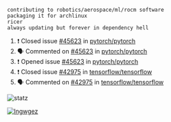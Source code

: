 ```
contributing to robotics/aerospace/ml/rocm software
packaging it for archlinux
ricer
always updating but forever in dependency hell
```

<!--START_SECTION:activity-->
1. ❗️ Closed issue [#45623](https://github.com/pytorch/pytorch/issues/45623) in [pytorch/pytorch](https://github.com/pytorch/pytorch)
2. 🗣 Commented on [#45623](https://github.com/pytorch/pytorch/issues/45623) in [pytorch/pytorch](https://github.com/pytorch/pytorch)
3. ❗️ Opened issue [#45623](https://github.com/pytorch/pytorch/issues/45623) in [pytorch/pytorch](https://github.com/pytorch/pytorch)
4. ❗️ Closed issue [#42975](https://github.com/tensorflow/tensorflow/issues/42975) in [tensorflow/tensorflow](https://github.com/tensorflow/tensorflow)
5. 🗣 Commented on [#42975](https://github.com/tensorflow/tensorflow/issues/42975) in [tensorflow/tensorflow](https://github.com/tensorflow/tensorflow)
<!--END_SECTION:activity-->


![statz](https://github-readme-stats.vercel.app/api?username=acxz&include_all_commits=true&show_icons=true)

[![lngwgez](https://github-readme-stats.vercel.app/api/top-langs/?username=acxz&layout=compact)](https://github.com/acxz/github-readme-stats)


<!--
**acxz/acxz** is a ✨ _special_ ✨ repository because its `README.md` (this file) appears on your GitHub profile.

Here are some ideas to get you started:

- 🔭 I’m currently working on ...
- 🌱 I’m currently learning ...
- 👯 I’m looking to collaborate on ...
- 🤔 I’m looking for help with ...
- 💬 Ask me about ...
- 📫 How to reach me: ...
- 😄 Pronouns: ...
- ⚡ Fun fact: ...
-->
